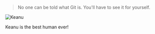 > No one can be told what Git is. You'll have to see it for yourself.

![Keanu](https://media.giphy.com/media/3rVfBUa9f0RErtMZBH/giphy.gif)

Keanu is the best human ever! 
